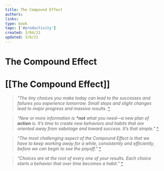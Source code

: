 ```yaml
---
title: The Compound Effect
authors:
links:
type: book
tags: ['#productivity']
created: 3/04/21
updated: 3/6/21
---
```


# The Compound Effect

# [[The Compound Effect]]

> _"The tiny choices you make today can lead to the successes and failures you experience tomorrow. Small steps and slight changes lead to major progress and massive results._ [^](https://www.meaningfulhq.com/the-compound-effect.html)

> _“New or more information is **\*not** what you need—a new plan of **action** is. It’s time to create new behaviors and habits that are oriented away from sabotage and toward success. It’s that simple.”_ [^](https://www.meaningfulhq.com/the-compound-effect.html)

> _“The most challenging aspect of the Compound Effect is that we have to keep working away for a while, consistently and efficiently, before we can begin to see the payoff.”_ [^](https://www.meaningfulhq.com/the-compound-effect.html)

> _“Choices are at the root of every one of your results. Each choice starts a behavior that over time becomes a habit.”_ [^](https://www.meaningfulhq.com/the-compound-effect.html)

